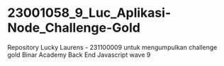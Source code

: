 # 23001058_9_Luc_Aplikasi-Node_Challenge-Gold
Repository Lucky Laurens - 231100009 untuk mengumpulkan challenge gold Binar Academy Back End Javascript wave 9
